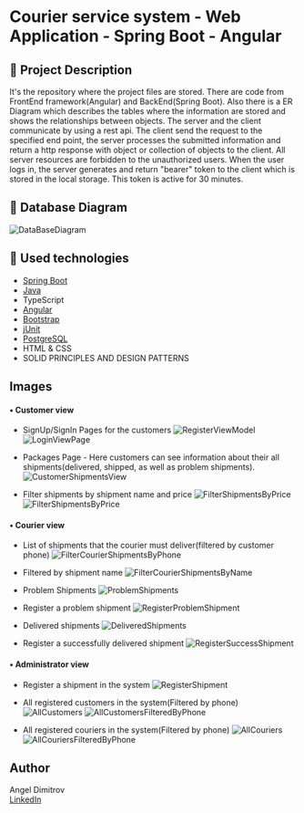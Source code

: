 # Courier service system - Web Application - Spring Boot - Angular

## :pencil: Project Description
It's the repository where the project files are stored. There are code from FrontEnd framework(Angular) and BackEnd(Spring Boot). Also there is a ER Diagram which describes the tables where the information are stored and shows the relationships between objects.
The server and the client communicate by using a rest api. The client send the request to the specified end point, the server processes the submitted information and return a http response with object or collection of objects to the client.
All server resources are forbidden to the unauthorized users. When the user logs in, the server generates and return "bearer" token to the client which is stored in the local storage. This token is active for 30 minutes.

## :floppy_disk: Database Diagram
![DataBaseDiagram](https://github.com/Angel9911/DR-Project/blob/main/er_diagram.png)

## :hammer: Used technologies
* [Spring Boot](https://spring.io/projects/spring-boot)
* [Java](https://www.w3schools.com/java/)
* TypeScript
* [Angular](https://angular.io/)
* [Bootstrap](https://github.com/twbs/bootstrap)
* [jUnit](https://junit.org/junit5/)
* [PostgreSQL](https://www.postgresql.org/)
* HTML & CSS
* SOLID  PRINCIPLES AND DESIGN PATTERNS

## Images

#### • Customer view

* SignUp/SignIn Pages for the customers
![RegisterViewModel](https://github.com/Angel9911/DR-Project/blob/main/Using_System_Pictures/reg_tmpl.png)
![LoginViewPage](https://github.com/Angel9911/DR-Project/blob/main/Using_System_Pictures/login_tmpl.png)

* Packages Page - Here customers can see information about their all shipments(delivered, shipped, as well as problem shipments).
![CustomerShipmentsView](https://github.com/Angel9911/DR-Project/blob/main/Using_System_Pictures/customer_packages_1.png)

* Filter shipments by shipment name and price
![FilterShipmentsByPrice](https://github.com/Angel9911/DR-Project/blob/main/Using_System_Pictures/customer_packages_filter_name_package.png)
![FilterShipmentsByPrice](https://github.com/Angel9911/DR-Project/blob/main/Using_System_Pictures/customer_packages_filter_price_package.png)

#### • Courier view

* List of shipments that the courier must deliver(filtered by customer phone)
![FilterCourierShipmentsByPhone](https://github.com/Angel9911/DR-Project/blob/main/Using_System_Pictures/courier_list_package_search_phone.png)

* Filtered by shipment name
![FilterCourierShipmentsByName](https://github.com/Angel9911/DR-Project/blob/main/Using_System_Pictures/courier_list_package_search_package_name.png)

* Problem Shipments
![ProblemShipments](https://github.com/Angel9911/DR-Project/blob/main/Using_System_Pictures/courier_packages_problem.png)

* Register a problem shipment
![RegisterProblemShipment](https://github.com/Angel9911/DR-Project/blob/main/Using_System_Pictures/courier_package_problem.png)

* Delivered shipments
![DeliveredShipments](https://github.com/Angel9911/DR-Project/blob/main/Using_System_Pictures/courier_list_delivered_package.png)

* Register a successfully delivered shipment
![RegisterSuccessShipment](https://github.com/Angel9911/DR-Project/blob/main/Using_System_Pictures/courier_delivered_package_success.png)

#### • Administrator view

* Register a shipment in the system
![RegisterShipment](https://github.com/Angel9911/DR-Project/blob/main/Using_System_Pictures/register_package.png)

* All registered customers in the system(Filtered by phone)
![AllCustomers](https://github.com/Angel9911/DR-Project/blob/main/Using_System_Pictures/administrator_list_customers_tmpl.png)
![AllCustomersFilteredByPhone](https://github.com/Angel9911/DR-Project/blob/main/Using_System_Pictures/administrator_list_customers_search_tmpl.png)

* All registered couriers in the system(Filtered by phone)
![AllCouriers](https://github.com/Angel9911/DR-Project/blob/main/Using_System_Pictures/administrator_list_couriers_tmpl.png)
![AllCouriersFilteredByPhone](https://github.com/Angel9911/DR-Project/blob/main/Using_System_Pictures/administrator_list_couriers_search_tmpl.png)

## Author
Angel Dimitrov
<br />
[LinkedIn](https://www.linkedin.com/in/angel-dimitrov-70331b215/)
